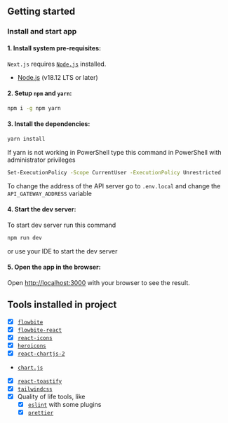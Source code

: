 ## Getting started

### Install and start app
#### 1. Install system pre-requisites:
`Next.js` requires [`Node.js`](https://nodejs.org) installed.
+ [Node.js](https://nodejs.org) (v18.12 LTS or later)

#### 2. Setup `npm` and `yarn`:

```bash
npm i -g npm yarn
```

#### 3. Install the dependencies:

```bash
yarn install
```

If yarn is not working in PowerShell type this command in PowerShell with administrator privileges

```bash
Set-ExecutionPolicy -Scope CurrentUser -ExecutionPolicy Unrestricted
```
To change the address of the API server go to `.env.local` and change the `API_GATEWAY_ADDRESS` variable

#### 4. Start the dev server:
To start dev server run this command
```bash
npm run dev
```
or use your IDE to start the dev server

#### 5. Open the app in the browser:
Open [http://localhost:3000](http://localhost:3000) with your browser to see the result.

## Tools installed in project

- [x] [`flowbite`](https://flowbite.com)
- [x] [`flowbite-react`](https://flowbite-react.com)
- [x] [`react-icons`](https://react-icons.github.io/react-icons)
- [x] [`heroicons`](https://heroicons.com/)
- [x] [`react-chartjs-2`](https://react-chartjs-2.js.org/)
- [`chart.js`](https://react-chartjs-2.js.org/)
- [x] [`react-toastify`](https://fkhadra.github.io/react-toastify/introduction)
- [x] [`tailwindcss`](https://tailwindcss.com)
- [x] Quality of life tools, like
  - [x] [`eslint`](https://eslint.org) with some plugins
  - [x] [`prettier`](https://prettier.io)